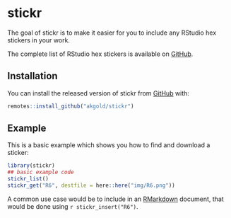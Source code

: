 # stickr

<!-- badges: start -->
<!-- badges: end -->

The goal of stickr is to make it easier for you to include any RStudio hex stickers in your work.

The complete list of RStudio hex stickers is available on [GitHub](https://github.com/rstudio/hex-stickers).

## Installation

You can install the released version of stickr from [GitHub](https://github.com/akgold/stickr) with:

``` r
remotes::install_github("akgold/stickr")
```

## Example

This is a basic example which shows you how to find and download a sticker:

``` r
library(stickr)
## basic example code
stickr_list()
stickr_get("R6", destfile = here::here("img/R6.png"))
```

A common use case would be to include in an [RMarkdown](https://rmarkdown.rstudio.com/) document, 
that would be done using `r stickr_insert("R6")`.
